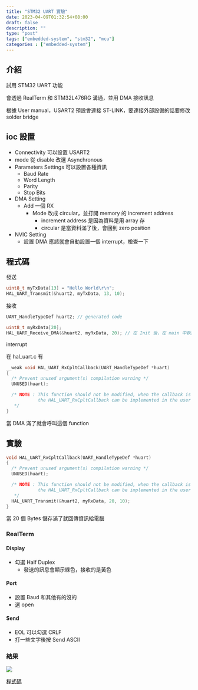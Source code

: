 ```yaml
---
title: "STM32 UART 實驗"
date: 2023-04-09T01:32:54+08:00
draft: false
description: ""
type: "post"
tags: ["embedded-system", "stm32", "mcu"]
categories : ["embedded-system"]
---
```


## 介紹
試用 STM32 UART 功能

會透過 RealTerm 和 STM32L476RG 溝通，並用 DMA 接收訊息

根據 User manual，USART2 預設會連接 ST-LINK，要連接外部設備的話要修改 solder bridge

## ioc 設置
- Connectivity 可以設置 USART2
- mode 從 disable 改選 Asynchronous
- Parameters Settings 可以設置各種資訊 
    - Baud Rate
    - Word Length
    - Parity
    - Stop Bits
- DMA Setting
    - Add 一個 RX
        - Mode 改成 circular，並打開 memory 的 increment address
            - increment address 是因為資料是用 array 存
            - circular 是當資料滿了後，會回到 zero position 
- NVIC Setting
    - 設置 DMA 應該就會自動設置一個 interrupt，檢查一下

## 程式碼
發送
```c
uint8_t myTxData[13] = "Hello World\r\n";
HAL_UART_Transmit(&huart2, myTxData, 13, 10);
```

接收
```c
UART_HandleTypeDef huart2; // generated code

uint8_t myRxData[20];
HAL_UART_Receive_DMA(&huart2, myRxData, 20); // 在 Init 後，在 main 中執行一次就好
```

interrupt

在 hal_uart.c 有
```c
__weak void HAL_UART_RxCpltCallback(UART_HandleTypeDef *huart)
{
  /* Prevent unused argument(s) compilation warning */
  UNUSED(huart);

  /* NOTE : This function should not be modified, when the callback is needed,
            the HAL_UART_RxCpltCallback can be implemented in the user file.
   */
}

```
當 DMA 滿了就會呼叫這個 function

## 實驗
```c
void HAL_UART_RxCpltCallback(UART_HandleTypeDef *huart)
{
  /* Prevent unused argument(s) compilation warning */
  UNUSED(huart);

  /* NOTE : This function should not be modified, when the callback is needed,
            the HAL_UART_RxCpltCallback can be implemented in the user file.
   */
  HAL_UART_Transmit(&huart2, myRxData, 20, 10);
}
```
當 20 個 Bytes 儲存滿了就回傳資訊給電腦

### RealTerm
#### Display
- 勾選 Half Duplex
    - 發送的訊息會顯示綠色，接收的是黃色
#### Port
- 設置 Baud 和其他有的沒的
- 選 open
#### Send
- EOL 可以勾選 CRLF
- 打一些文字後按 Send ASCII

### 結果
![](/Blog/images/embedding/stm32-uart/result.jpg)

[程式碼](https://github.com/Roykesydon/STM32-Playground/tree/main/STM32-UART/uart_test)